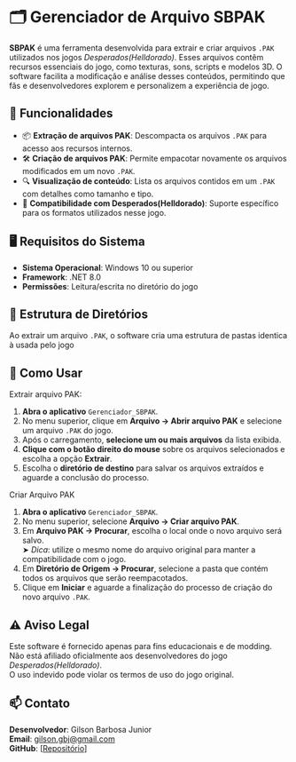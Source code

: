 # 🗂️ Gerenciador de Arquivo SBPAK

**SBPAK** é uma ferramenta desenvolvida para extrair e criar arquivos `.PAK` utilizados nos jogos *Desperados(Helldorado)*. Esses arquivos contêm recursos essenciais do jogo, como texturas, sons, scripts e modelos 3D. O software facilita a modificação e análise desses conteúdos, permitindo que fãs e desenvolvedores explorem e personalizem a experiência de jogo.

## 🚀 Funcionalidades

- 📦 **Extração de arquivos PAK**: Descompacta os arquivos `.PAK` para acesso aos recursos internos.
- 🛠️ **Criação de arquivos PAK**: Permite empacotar novamente os arquivos modificados em um novo `.PAK`.
- 🔍 **Visualização de conteúdo**: Lista os arquivos contidos em um `.PAK` com detalhes como tamanho e tipo.
- 🧩 **Compatibilidade com Desperados(Helldorado)**: Suporte específico para os formatos utilizados nesse jogo.

## 🖥️ Requisitos do Sistema

- **Sistema Operacional**: Windows 10 ou superior  
- **Framework**: .NET 8.0
- **Permissões**: Leitura/escrita no diretório do jogo

## 📂 Estrutura de Diretórios

Ao extrair um arquivo `.PAK`, o software cria uma estrutura de pastas identica à usada pelo jogo

## 📌 Como Usar

Extrair arquivo PAK:
1. **Abra o aplicativo** `Gerenciador_SBPAK`.
2. No menu superior, clique em **Arquivo → Abrir arquivo PAK** e selecione um arquivo `.PAK` do jogo.
3. Após o carregamento, **selecione um ou mais arquivos** da lista exibida.
4. **Clique com o botão direito do mouse** sobre os arquivos selecionados e escolha a opção **Extrair**.
5. Escolha o **diretório de destino** para salvar os arquivos extraídos e aguarde a conclusão do processo.

Criar Arquivo PAK
1. **Abra o aplicativo** `Gerenciador_SBPAK`.
2. No menu superior, selecione **Arquivo → Criar arquivo PAK**.
3. Em **Arquivo PAK → Procurar**, escolha o local onde o novo arquivo será salvo.  
   ➤ *Dica*: utilize o mesmo nome do arquivo original para manter a compatibilidade com o jogo.
4. Em **Diretório de Origem → Procurar**, selecione a pasta que contém todos os arquivos que serão reempacotados.
5. Clique em **Iniciar** e aguarde a finalização do processo de criação do novo arquivo `.PAK`.

## ⚠️ Aviso Legal

Este software é fornecido apenas para fins educacionais e de modding.  
Não está afiliado oficialmente aos desenvolvedores do jogo *Desperados(Helldorado)*.  
O uso indevido pode violar os termos de uso do jogo original.

## 📫 Contato

**Desenvolvedor**: Gilson Barbosa Junior  
**Email**: gilson.gbj@gmail.com  
**GitHub**: [[Repositório](https://github.com/JUNIORGBJ/SBPAK_FILE_MANAGER)]
